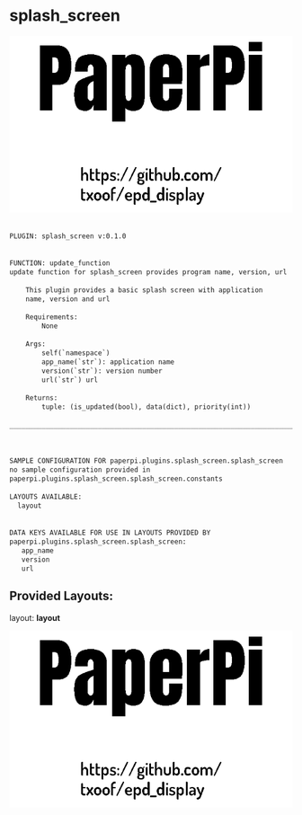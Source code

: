 # splash_screen
![sample image for plugin paperpi.plugins.splash_screen](./splash_screen.layout-sample.png) 

```
 
PLUGIN: splash_screen v:0.1.0

 
FUNCTION: update_function
update function for splash_screen provides program name, version, url
    
    This plugin provides a basic splash screen with application 
    name, version and url
    
    Requirements:
        None
        
    Args:
        self(`namespace`)
        app_name(`str`): application name
        version(`str`): version number
        url(`str`) url
        
    Returns:
        tuple: (is_updated(bool), data(dict), priority(int))        
    
___________________________________________________________________________
 
 

SAMPLE CONFIGURATION FOR paperpi.plugins.splash_screen.splash_screen
no sample configuration provided in paperpi.plugins.splash_screen.splash_screen.constants
 
LAYOUTS AVAILABLE:
  layout
 

DATA KEYS AVAILABLE FOR USE IN LAYOUTS PROVIDED BY paperpi.plugins.splash_screen.splash_screen:
   app_name
   version
   url
```

## Provided Layouts:

layout: **layout**

![sample image for plugin layout](./splash_screen.layout-sample.png) 


